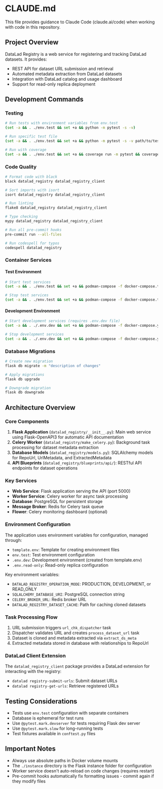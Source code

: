 # CLAUDE.md

This file provides guidance to Claude Code (claude.ai/code) when working with code in this repository.

## Project Overview

DataLad Registry is a web service for registering and tracking DataLad datasets. It provides:
- REST API for dataset URL submission and retrieval
- Automated metadata extraction from DataLad datasets
- Integration with DataLad catalog and usage dashboard
- Support for read-only replica deployment

## Development Commands

### Testing
```bash
# Run tests with environment variables from env.test
(set -a && . ./env.test && set +a && python -m pytest -s -v)

# Run specific test file
(set -a && . ./env.test && set +a && python -m pytest -s -v path/to/test_file.py)

# Run with coverage
(set -a && . ./env.test && set +a && coverage run -m pytest && coverage report)
```

### Code Quality
```bash
# Format code with black
black datalad_registry datalad_registry_client

# Sort imports with isort
isort datalad_registry datalad_registry_client

# Run linting
flake8 datalad_registry datalad_registry_client

# Type checking
mypy datalad_registry datalad_registry_client

# Run all pre-commit hooks
pre-commit run --all-files

# Run codespell for typos
codespell datalad_registry
```

### Container Services

#### Test Environment
```bash
# Start test services
(set -a && . ./env.test && set +a && podman-compose -f docker-compose.test.yml up -d)

# Stop test services
(set -a && . ./env.test && set +a && podman-compose -f docker-compose.test.yml down)
```

#### Development Environment
```bash
# Start development services (requires .env.dev file)
(set -a && . ./.env.dev && set +a && podman-compose -f docker-compose.yml -f docker-compose.dev.override.yml up -d --build)

# Stop development services
(set -a && . ./.env.dev && set +a && podman-compose -f docker-compose.yml -f docker-compose.dev.override.yml down)
```

### Database Migrations
```bash
# Create new migration
flask db migrate -m "description of changes"

# Apply migrations
flask db upgrade

# Downgrade migration
flask db downgrade
```

## Architecture Overview

### Core Components

1. **Flask Application** (`datalad_registry/__init__.py`): Main web service using Flask-OpenAPI3 for automatic API documentation
2. **Celery Worker** (`datalad_registry/make_celery.py`): Background task processing for dataset metadata extraction
3. **Database Models** (`datalad_registry/models.py`): SQLAlchemy models for RepoUrl, UrlMetadata, and ExtractedMetadata
4. **API Blueprints** (`datalad_registry/blueprints/api/`): RESTful API endpoints for dataset operations

### Key Services

- **Web Service**: Flask application serving the API (port 5000)
- **Worker Service**: Celery worker for async task processing
- **Database**: PostgreSQL for persistent storage
- **Message Broker**: Redis for Celery task queue
- **Flower**: Celery monitoring dashboard (optional)

### Environment Configuration

The application uses environment variables for configuration, managed through:
- `template.env`: Template for creating environment files
- `env.test`: Test environment configuration
- `.env.dev`: Development environment (created from template.env)
- `.env.read-only`: Read-only replica configuration

Key environment variables:
- `DATALAD_REGISTRY_OPERATION_MODE`: PRODUCTION, DEVELOPMENT, or READ_ONLY
- `SQLALCHEMY_DATABASE_URI`: PostgreSQL connection string
- `CELERY_BROKER_URL`: Redis broker URL
- `DATALAD_REGISTRY_DATASET_CACHE`: Path for caching cloned datasets

### Task Processing Flow

1. URL submission triggers `url_chk_dispatcher` task
2. Dispatcher validates URL and creates `process_dataset_url` task
3. Dataset is cloned and metadata extracted via `extract_ds_meta`
4. Extracted metadata stored in database with relationships to RepoUrl

### DataLad Client Extension

The `datalad_registry_client` package provides a DataLad extension for interacting with the registry:
- `datalad registry-submit-urls`: Submit dataset URLs
- `datalad registry-get-urls`: Retrieve registered URLs

## Testing Considerations

- Tests use `env.test` configuration with separate containers
- Database is ephemeral for test runs
- Use `@pytest.mark.devserver` for tests requiring Flask dev server
- Use `@pytest.mark.slow` for long-running tests
- Test fixtures available in `conftest.py` files

## Important Notes

- Always use absolute paths in Docker volume mounts
- The `./instance` directory is the Flask instance folder for configuration
- Worker service doesn't auto-reload on code changes (requires restart)
- Pre-commit hooks automatically fix formatting issues - commit again if they modify files
